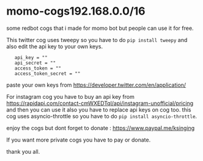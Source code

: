# momo-cogs192.168.0.0/16
some redbot cogs that i made for momo bot but people can use it for free.



This twitter cog uses tweepy so you have to do `pip install tweepy` and also edit the api key to your own keys.
        
       api_key = ""
       api_secret = ""
       access_token = ""
       access_token_secret = ""

paste your own keys from https://developer.twitter.com/en/application/

For instagram cog you have to buy an api key from https://rapidapi.com/contact-cmWXEDTql/api/instagram-unofficial/pricing and then you can use it also you have to replace api keys on cog too. this cog uses asyncio-throttle so you have to do `pip install asyncio-throttle`.

enjoy the cogs but dont forget to donate : https://www.paypal.me/ksinging 


If you want more private cogs you have to pay or donate.


thank you all.
